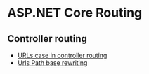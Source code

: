 # ASP.NET Core Routing

## Controller routing

- [URLs case in controller routing](./routing_controller_urls_case.md)
- [Urls Path base rewriting](./routing_urls_rewruting.md)
